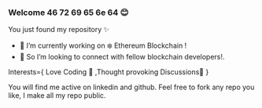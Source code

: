 ### Welcome 46 72 69 65 6e 64 😊

<!--
**mfahadqureshi786/mfahadqureshi786** is a ✨ _special_ ✨ repository because its `README.md` (this file) appears on your GitHub profile.

Here are some ideas to get you started:


- 🌱 I’m currently learning ...
- 👯 I’m looking to collaborate on ...
- 🤔 I’m looking for help with ...
- 💬 Ask me about ...
- 📫 How to reach me: ...
- 😄 Pronouns: ...
- ⚡ Fun fact: ...
-->
  You just found my repository ✨
- 🔭 I’m currently working on ❄️ Ethereum Blockchain !
- 👯 So I’m looking to connect with fellow blockchain developers!.

Interests={
          Love Coding 🤖
         ,Thought provoking Discussions🦜
          }
          
You will find me active on linkedin and github.
Feel free to fork any repo you like, I make all my repo public.

